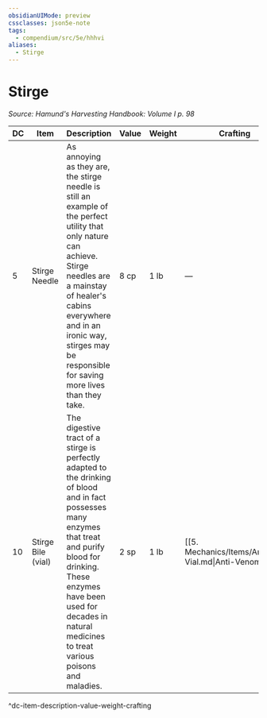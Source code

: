 ```yaml
---
obsidianUIMode: preview
cssclasses: json5e-note
tags:
  - compendium/src/5e/hhhvi
aliases:
  - Stirge
---
```

# Stirge
*Source: Hamund's Harvesting Handbook: Volume I p. 98* 

| DC | Item | Description | Value | Weight | Crafting |
|----|------|-------------|-------|--------|----------|
| 5 | Stirge Needle | As annoying as they are, the stirge needle is still an example of the perfect utility that only nature can achieve. Stirge needles are a mainstay of healer's cabins everywhere and in an ironic way, stirges may be responsible for saving more lives than they take. | 8 cp | 1 lb | — |
| 10 | Stirge Bile (vial) | The digestive tract of a stirge is perfectly adapted to the drinking of blood and in fact possesses many enzymes that treat and purify blood for drinking. These enzymes have been used for decades in natural medicines to treat various poisons and maladies. | 2 sp | 1 lb | [[5. Mechanics/Items/Antitoxin Vial.md\|Anti-Venom]] |
^dc-item-description-value-weight-crafting
